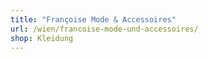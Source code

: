 ```yaml
---
title: "Françoise Mode & Accessoires"
url: /wien/francoise-mode-und-accessoires/
shop: Kleidung
---
```

